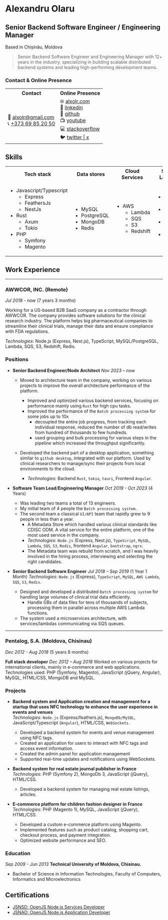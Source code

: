 # Alexandru Olaru

## Senior Backend Software Engineer / Engineering Manager

Based in Chișinău, Moldova

> Senior Backend Software Engineer and Engineering Manager with 12+ years in the industry, specializing in building scalable distributed backend systems and leading high-performing development teams.

### Contact & Online Presence

<table>
  <tr>
    <th>Contact</th>
    <th>Online Presence</th>
  </tr>
  <tr>
    <td>
      📧 <a href="mailto:alxolr@gmail.com">alxolr@gmail.com</a><br>
      📞 <a href="tel:+37369852050">+373 69 85 20 50</a>
    </td>
    <td>
      🌐 <a href="https://www.alxolr.com">alxolr.com</a><br>
      💼 <a href="https://www.linkedin.com/in/alexandru-olaru-82454238/">linkedin</a><br>
      🔗 <a href="http://github.com/alxolr">github</a><br>
      📺 <a href="https://youtube.com/@alxolr">youtube</a><br>
      💻 <a href="https://stackoverflow.com/users/4477818/alexandru-olaru">stackoverflow</a><br>
      🐦 <a href="https://twitter.com/@alxolr">twitter | x</a>
    </td>
  </tr>
</table>

## Skills

<table>
  <tr>
    <th> Tech stack </th>
    <th> Data stores </th>
    <th> Cloud Services </th>
    <th> Speaking Languages </th>
  </tr>
  <tr>
    <td>
      <ul>
        <li> Javascript/Typescript
          <ul>
            <li> Express </li>
            <li> FeathersJs </li>
            <li> NestJs </li>
          </ul>
        </li>
        <li> Rust
          <ul>
            <li> Axum </li>
            <li> Tokio </li>
          </ul>
        </li>
        <li> PHP
          <ul>
            <li> Symfony </li>
            <li> Magento </li>
          </ul>
        </li>
    </td>
      <td>
      <ul>
        <li> MySQL </li>
        <li> PostgreSQL </li>
        <li> MongoDB </li>
        <li> Redis </li>
      </ul>
    </td>
    <td>
      <ul>
        <li> AWS
          <ul>
            <li> Lambda </li>
            <li> SQS </li>
            <li> S3 </li>
            <li> Redshift </li>
          </ul>
        </li>
      </ul>
    </td>
    <td>
      <ul>
        <li> Romanian (Native) </li>
        <li> Russian (Fluent) </li>
        <li> English (Fluent) </li>
        <li> French (Proficient) </li>
      </ul>
    </td>
  </tr>
</table>

## Work Experience

---

### AWWCOR, INC. (Remote)

_Jul 2018 - now_ (7 years 3 months)

Working for a US-based B2B SaaS company as a contractor through AWWCOR. The company provides software solutions for the clinical research industry. The platform helps big pharmaceutical companies to streamline their clinical trials, manage their data and ensure compliance with FDA regulations.

_Technologies_: Node.js (Express, Nest.js), TypeScript, MySQL/PostgreSQL, Lambda, SQS, S3, Redshift, Redis.

### Positions

- **Senior Backend Engineer/Node Architect** _Nov 2023 – now_
  - Moved to architecture team in the company, working on various projects to improve the overall architecture performance of the platform.
    - Improved and optimized various backend services, focusing on performance mainly using `Rust` for high cpu tasks.
    - Improved the performance of the `Batch processing system` for some jobs up to 10x
      - decoupled the entire job progress, from tracking each individual response, reduced the number of db read/writes from hundred of thousands to few hundreds.
      - used grouping and bulk processing for various steps in the pipeline which increased the throughput significantly.

  - Developed the backend part of a desktop application, something similar to `github desktop`, integrated with our platform. Used by clinical researchers to manage/sync their projects from local environments to the cloud.
    - _Technologies_: Backend `Rust`, `tokio`, `tauri`, Frontend `Angular`.
  
- **Software Team Lead**/**Engineering Manager** _Oct 2019 - Oct 2023_ (4 Years)
  - Was leading two teams a total of 13 engineers.
  - My initial team of 4 people the `Batch processing system`.
  - The second team a classical `UI/API` team that rapidly grew to 9 people in less than a year.
    - A Metadata Store which handled various clinical standards like CDISC ODM. A vital service for the entire platform, one of the most used service in the company.
    - _Technologies_: `Node.js` (Express, Nest.js), `TypeScript`, `MySQL`, `Lambda`, `SQS`, `S3`, `Redis`, frontend `Angular`, `bootstrap`, `ngrx`.
    - The Metadata team was rebuild from scratch, and I was heavily involved in the hiring process, interviewing and selecting the right candidates.

- **Senior Backend Software Engineer** _Jul 2018 – Sep 2019_ (1 Year 1 Month)
  _Technologies_: `Node.js` (Express), `TypeScript`, `MySQL`, `AWS Lambda`, `SQS`, `S3`, `Redis`.

  - Designed and developed a distributed `Batch processing system` for handling large volumes of clinical trial data efficiently.
    - Handle GBs of data files for tens of thousands of subjects, processing them in parallel across multiple AWS Lambda functions.
  - The system used a microservices architecture, with services/lambdas communicating via SQS queues.

---

### Pentalog, S.A. (Moldova, Chisinau)

_Dec 2012 - Aug 2018_  (5 years 8 months)

**Full stack developer** _Dec 2012 – Aug 2018_
Worked on various projects for international clients, mainly in e-commerce and web applications. Technologies used: PHP (Symfony, Magento), JavaScript (jQuery, Angular), MySQL, HTML/CSS, MongoDB and MySQL.

### Projects

- **Backend system and Application creation and management for a startup that uses NFC technology to enhance the user experience in events and venues**  
  _Technologies_: `Node.js` (Express/feathers.js), `MongoDb/MySQL`, JavaScript/Typescript (`Angular`), HTML/CSS, `WebSockets`.
  - Developed a backend system for events and venue management using NFC tags.
  - Created an application for users to interact with NFC tags and access event information.
  - Created the admin panel for application management
  - Supported real-time updates and notifications using WebSockets.

- **Backend system for real estate journal publisher in France**
  _Technologies_: PHP (Symfony 2), MongoDb 3, JavaScript (jQuery), HTML/CSS.
  - Developed a backend system for managing real estate listings, articles.

- **E-commerce platform for children fashion designer in France**
  _Technologies_: PHP (Magento 1), MySQL, JavaScript (jQuery), HTML/CSS.
  - Developed a custom e-commerce platform using Magento.
  - Implemented features such as product catalog, shopping cart, checkout process, and payment integration.
  - Optimized website performance and SEO.



### Education

_Sep 2009 - Jun 2013_
**Technical University of Moldova, Chisinau.**

- Bachelor of Science in Information Technologies, Faculty of Computers, Informatics and Microelectronics


## Certifications

- [JSNSD: OpenJS Node.js Services Developer](https://www.credly.com/badges/f3ca844b-5357-4d91-9c8b-be5e36a27b95/embedde)
- [JSNAD: OpenJS Node.js Application Developer](https://www.credly.com/badges/b8965664-73d7-45f0-ab5c-dfa583e43e5c/embedded)
